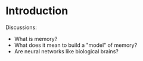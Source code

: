 # Introduction

Discussions:
  - What is memory?
  - What does it mean to build a "model" of memory?
  - Are neural networks like biological brains?